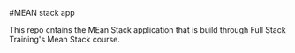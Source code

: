 #MEAN stack app

This repo cntains the MEan Stack application that is build through 
Full Stack Training's Mean Stack course.